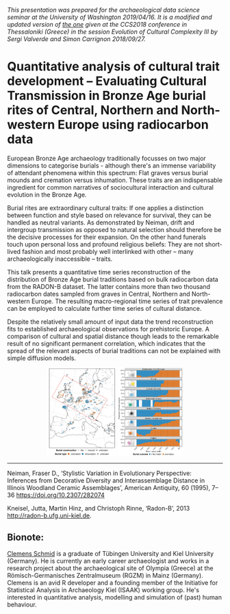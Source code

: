 *This presentation was prepared for the archaeological data science seminar at the University of Washington 2019/04/16. It is a modified and updated version of [the one](https://github.com/nevrome/cultrans.bronzeageburials.ccs2018) given at the CCS2018 conference in Thessaloniki (Greece) in the session Evolution of Cultural Complexity III by Sergi Valverde and Simon Carrignon 2018/09/27.*

# Quantitative analysis of cultural trait development – Evaluating Cultural Transmission in Bronze Age burial rites of Central, Northern and North-western Europe using radiocarbon data

European Bronze Age archaeology traditionally focusses on two major dimensions to categorise burials - although there's an immense variability of attendant phenomena within this spectrum: Flat graves versus burial mounds and cremation versus inhumation. These traits are an indispensable ingredient for common narratives of sociocultural interaction and cultural evolution in the Bronze Age. 

Burial rites are extraordinary cultural traits: If one applies a distinction between function and style based on relevance for survival, they can be handled as neutral variants. As demonstrated by Neiman, drift and intergroup transmission as opposed to natural selection should therefore be the decisive processes for their expansion. On the other hand funerals touch upon personal loss and profound religious beliefs: They are not short-lived fashion and most probably well interlinked with other – many archaeologically inaccessible – traits. 

This talk presents a quantitative time series reconstruction of the distribution of Bronze Age burial traditions based on bulk radiocarbon data from the RADON-B dataset. The latter contains more than two thousand radiocarbon dates sampled from graves in Central, Northern and North-western Europe. The resulting macro-regional time series of trait prevalence can be employed to calculate further time series of cultural distance. 

Despite the relatively small amount of input data the trend reconstruction fits to established archaeological observations for prehistoric Europe. A comparison of cultural and spatial distance though leads to the remarkable result of no significant permanent correlation, which indicates that the spread of the relevant aspects of burial traditions can not be explained with simple diffusion models. 

<p float="left", align="center">
  <img src="/map_graves.jpeg" width="32%" />
  <img src="/relative_development_burial_type.jpeg" width="30%" /> 
</p>

***

Neiman, Fraser D., ‘Stylistic Variation in Evolutionary Perspective: Inferences from Decorative Diversity and Interassemblage Distance in Illinois Woodland Ceramic Assemblages’, American Antiquity, 60 (1995), 7–36 https://doi.org/10.2307/282074

Kneisel, Jutta, Martin Hinz, and Christoph Rinne, ‘Radon-B’, 2013 http://radon-b.ufg.uni-kiel.de.

## Bionote:
[Clemens Schmid](https://nevrome.de/) is a graduate of Tübingen University and Kiel University (Germany). He is currently an early career archaeologist and works in a research project about the archaeological site of Olympia (Greece) at the Römisch-Germanisches Zentralmuseum (RGZM) in Mainz (Germany). Clemens is an avid R developer and a founding member of the Initiative for Statistical Analysis in Archaeology Kiel (ISAAK) working group. He's interested in quantitative analysis, modelling and simulation of (past) human behaviour. 
